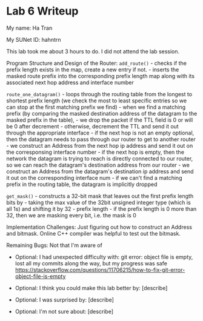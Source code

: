 Lab 6 Writeup
=============

My name: Ha Tran

My SUNet ID: hahntrn

This lab took me about 3 hours to do. I did not attend the lab session.

Program Structure and Design of the Router:
`add_route()`
    - checks if the prefix length exists in the map, create a new entry if not.
    - inserts the masked route prefix into the corresponding prefix length map
    along with its associated next hop address and interface number

`route_one_datagram()`
    - loops through the routing table from the longest to shortest prefix 
      length (we check the most to least specific entries so we can stop at 
      the first matching prefix we find)
    - when we find a matching prefix (by comparing the masked destination 
      address of the datagram to the masked prefix in the table),
        - we drop the packet if the TTL field is 0 or will be 0 after decrement
        - otherwise, decrement the TTL and send it out through the appropriate
          interface
            - if the next hop is not an empty optional, then the datagram
              needs to pass through our router to get to another router
                - we construct an Address from the next hop ip address and 
                  send it out on the corresponsing interface number
            - if the next hop is empty, then the network the datagram is trying
              to reach is directly connected to our router, so we can reach 
              the datagram's destination address from our router
                - we construct an Address from the datagram's destination
                  ip address and send it out on the corresponding interface num
    - if we can't find a matching prefix in the routing table, the datagram is
      implicitly dropped

`get_mask()`
    - constructs a 32-bit mask that leaves out the first prefix length bits by 
        - taking the max value of the 32bit unsigned integer type (which is
          all 1s) and shifting it by 32 - prefix length
        - if the prefix length is 0 more than 32, then we are masking
          every bit, i.e. the mask is 0 

Implementation Challenges:
Just figuring out how to construct an Address and bitmask. Online C++ compiler
was helpful to test out the bitmask.

Remaining Bugs:
Not that I'm aware of

- Optional: I had unexpected difficulty with: git error: object file is empty,
lost all my commits along the way, but my progress was safe
https://stackoverflow.com/questions/11706215/how-to-fix-git-error-object-file-is-empty

- Optional: I think you could make this lab better by: [describe]

- Optional: I was surprised by: [describe]

- Optional: I'm not sure about: [describe]
